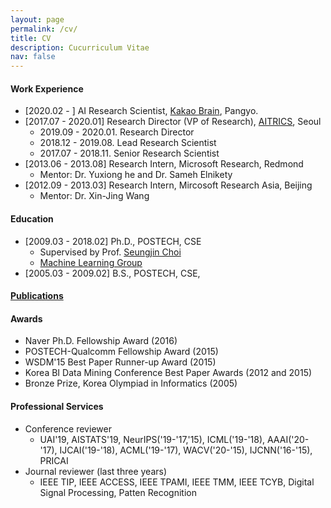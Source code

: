 ```yaml
---
layout: page
permalink: /cv/
title: CV
description: Cucurriculum Vitae
nav: false
---
```


<h4> Work Experience </h4>

* [2020.02 - ] AI Research Scientist,
  <a href="http://www.kakaobrain.com/">Kakao Brain</a>, Pangyo.
* [2017.07 - 2020.01] Research Director (VP of Research),
  <a href="http://www.aitrics.com">AITRICS</a>, Seoul
    * 2019.09 - 2020.01. Research Director
    * 2018.12 - 2019.08. Lead Research Scientist
    * 2017.07 - 2018.11. Senior Research Scientist
* [2013.06 - 2013.08] Research Intern, Microsoft Research, Redmond
    * Mentor: Dr. Yuxiong he and Dr. Sameh Elnikety
* [2012.09 - 2013.03] Research Intern,
  Mircosoft Research Asia, Beijing
    * Mentor: Dr. Xin-Jing Wang

<h4> Education </h4>

* [2009.03 - 2018.02] Ph.D., POSTECH, CSE
    * Supervised by Prof.
      <a href="http://mlg.postech.ac.kr/~seungjin">Seungjin Choi</a>
    * <a href="http://mlg.postech.ac.kr">Machine Learning Group</a>
* [2005.03 - 2009.02] B.S., POSTECH, CSE,

<h4> <a href="/publications">Publications</a></h4>

<h4> Awards </h4>

* Naver Ph.D. Fellowship Award (2016)
* POSTECH-Qualcomm Fellowship Award (2015)
* WSDM'15 Best Paper Runner-up Award (2015)
* Korea BI Data Mining Conference Best Paper Awards (2012 and 2015)
* Bronze Prize, Korea Olympiad in Informatics (2005)

<h4> Professional Services </h4>

* Conference reviewer
    * UAI'19, AISTATS'19, NeurIPS('19-'17,'15), ICML('19-'18),
      AAAI('20-'17), IJCAI('19-'18),
      ACML('19-'17), WACV('20-'15), IJCNN('16-'15), PRICAI
* Journal reviewer (last three years)
    * IEEE TIP, IEEE ACCESS, IEEE TPAMI, IEEE TMM, IEEE TCYB,
      Digital Signal Processing, Patten Recognition